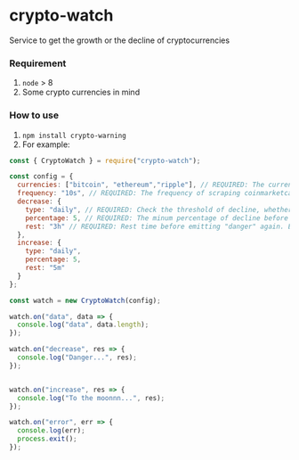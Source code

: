 # crypto-watch
Service to get the growth or the decline of cryptocurrencies

### Requirement
1. `node` > 8
2. Some crypto currencies in mind

### How to use
1. `npm install crypto-warning`
2. For example:

```js
const { CryptoWatch } = require("crypto-watch");

const config = {
  currencies: ["bitcoin", "ethereum","ripple"], // REQUIRED: The currencies to be scraped
  frequency: "10s", // REQUIRED: The frequency of scraping coinmarketcap. E.g: "45s", "2m", "1h"
  decrease: {
    type: "daily", // REQUIRED: Check the threshold of decline, whether decline "hourly", "daily", or "weekly"
    percentage: 5, // REQUIRED: The minum percentage of decline before emitting "danger". E.g: It will emit "danger" if it declined below 5%
    rest: "3h" // REQUIRED: Rest time before emitting "danger" again. E.g: "15m", "3h", "1d"
  },
  increase: {
    type: "daily",
    percentage: 5,
    rest: "5m"
  }
};

const watch = new CryptoWatch(config);

watch.on("data", data => {
  console.log("data", data.length);
});

watch.on("decrease", res => {
  console.log("Danger...", res);
});


watch.on("increase", res => {
  console.log("To the moonnn...", res);
});

watch.on("error", err => {
  console.log(err);
  process.exit();
});

```